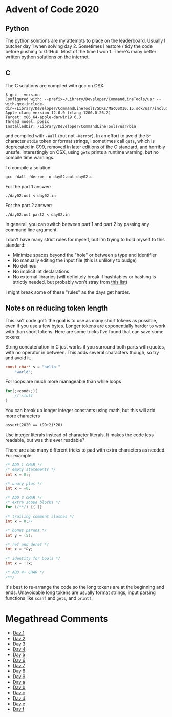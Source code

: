# Advent of Code 2020

## Python

The python solutions are my attempts to place on the leaderboard. Usually I
butcher day 1 when solving day 2. Sometimes I restore / tidy the code before
pushing to GitHub. Most of the time I won't. There's many better written python
solutions on the internet.

## C

The C solutions are compiled with gcc on OSX:

```
$ gcc --version
Configured with: --prefix=/Library/Developer/CommandLineTools/usr --with-gxx-include-dir=/Library/Developer/CommandLineTools/SDKs/MacOSX10.15.sdk/usr/include/c++/4.2.1
Apple clang version 12.0.0 (clang-1200.0.26.2)
Target: x86_64-apple-darwin19.6.0
Thread model: posix
InstalledDir: /Library/Developer/CommandLineTools/usr/bin
```

and compiled with `-Wall` (but not `-Werror`). In an effort to avoid the
5-character `stdin` token or format strings, I sometimes call `gets`, which is
deprecated in C99, removed in later editions of the C standard, and horribly
unsafe. Interestingly on OSX, using `gets` prints a runtime warning, but no
compile time warnings.

To compile a solution:
```
gcc -Wall -Werror -o day02.out day02.c
```

For the part 1 answer:
```
./day02.out < day02.in
```

For the part 2 answer:
```
./day02.out part2 < day02.in
```

In general, you can switch between part 1 and part 2 by passing any command line argument.

I don't have many strict rules for myself, but I'm trying to hold myself to this standard:
- Minimize spaces beyond the "hole" or between a type and identifier
- No manually editing the input file (this is unlikely to budge)
- No defines
- No implicit int declarations
- No external libraries (will definitely break if hashtables or hashing is strictly needed, but probably won't stray from [this list](https://gist.github.com/williewillus/07f534b706262ccc67119ddc70b2bd75))

I might break some of these "rules" as the days get harder.

## Notes on reducing token length

This isn't code golf: the goal is to use as many short tokens as possible, even
if you use a few bytes. Longer tokens are exponentially harder to work with
than short tokens. Here are some tricks I've found that can save some tokens:

String concatenation in C just works if you surround both parts with quotes,
with no operator in between. This adds several characters though, so try and avoid it.

```c
const char* s = "hello "
    "world";
```

For loops are much more manageable than while loops
```c
for(;<cond>;){
    // stuff
}
```

You can break up longer integer constants using math, but this will add more characters
```
assert(2020 == (99+2)*20)
```

Use integer literals instead of character literals. It makes the code less
readable, but was this ever readable?

There are also many different tricks to pad with extra characters as needed. For example:
```c
/* ADD 1 CHAR */
/* empty statements */
int x = 0;;

/* unary plus */
int x = +0;

/* ADD 2 CHAR */
/* extra scope blocks */
for (/**/) {{ }}

/* trailing comment slashes */
int x = 0;//

/* bonus parens */
int y = (5);

/* ref and deref */
int x = *&y;

/* identity for bools */
int x = !!x;

/* ADD 4+ CHAR */
/**/
```

It's best to re-arrange the code so the long tokens are at the beginning and
ends. Unavoidable long tokens are usually format strings, input parsing
functions like `scanf` and `gets`, and `printf`.

# Megathread Comments

- [Day 1](https://www.reddit.com/r/adventofcode/comments/k4e4lm/2020_day_1_solutions/geash89)
- [Day 2](https://www.reddit.com/r/adventofcode/comments/k52psu/2020_day_02_solutions/gecftlc)
- [Day 3](https://www.reddit.com/r/adventofcode/comments/k5qsrk/2020_day_03_solutions/gehy1od)
- [Day 4](https://www.reddit.com/r/adventofcode/comments/k6e8sw/2020_day_04_solutions/gelx4er)
- [Day 5](https://www.reddit.com/r/adventofcode/comments/k71h6r/2020_day_05_solutions/geq8cj8)
- [Day 6](https://www.reddit.com/r/adventofcode/comments/k7ndux/2020_day_06_solutions/gesc8cy)
- [Day 7](https://www.reddit.com/r/adventofcode/comments/k8a31f/2020_day_07_solutions/gex8luw)
- [Day 8](https://www.reddit.com/r/adventofcode/comments/k8xw8h/2020_day_08_solutions/gf15x3p)
- [Day 9](https://www.reddit.com/r/adventofcode/comments/k9lfwj/2020_day_09_solutions/gf59qvb)
- [Day a](https://www.reddit.com/r/adventofcode/comments/ka8z8x/2020_day_10_solutions/gf9adw7)
- [Day b](https://www.reddit.com/r/adventofcode/comments/kaw6oz/2020_day_11_solutions/gfddfic)
- [Day c](https://www.reddit.com/r/adventofcode/comments/kbj5me/2020_day_12_solutions/gfhy27d)
- [Day d](https://www.reddit.com/r/adventofcode/comments/kc4njx/2020_day_13_solutions/gfnrzfr)
- [Day e](https://www.reddit.com/r/adventofcode/comments/kcr1ct/2020_day_14_solutions/gfsbmlg)
- [Day f](https://www.reddit.com/r/adventofcode/comments/kdf85p/2020_day_15_solutions/gfwbyda)
